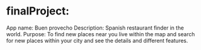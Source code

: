 # finalProject:
App name: Buen provecho
Description: Spanish restaurant finder in the world.
Purpose: To find new places near you live within the map and search for new places within your city and see the details and different features.
